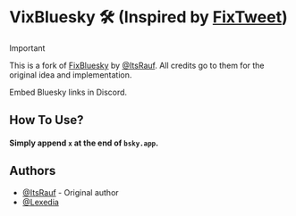 # VixBluesky 🛠️ (Inspired by [FixTweet](https://github.com/FixTweet/FixTweet))

> [!IMPORTANT]
> This is a fork of [FixBluesky](https://github.com/ThornbushHQ/FixBluesky) by [@ItsRauf](https://www.github.com/ItsRauf).
> All credits go to them for the original idea and implementation.

Embed Bluesky links in Discord.

## How To Use?

#### Simply append `x` at the end of `bsky.app`.

## Authors

- [@ItsRauf](https://www.github.com/ItsRauf) - Original author
- [@Lexedia](https://www.github.com/Rapougnac)
